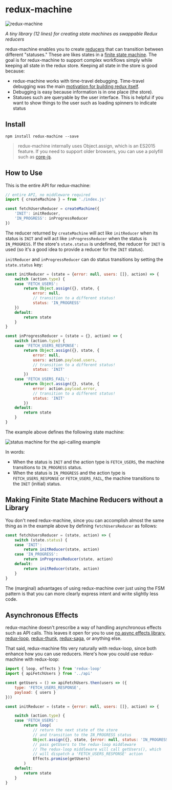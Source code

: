 # redux-machine

![redux-machine](http://i63.tinypic.com/2igdbus_th.jpg)

*A tiny library (12 lines) for creating state machines as swappable Redux reducers*

redux-machine enables you to create [reducers](http://redux.js.org/docs/basics/Reducers.html) that can transition between different "statuses." These are likes states in a [finite state machine](https://en.wikipedia.org/wiki/Finite-state_machine). The goal is for redux-machine to support complex workflows simply while keeping all state in the redux store. Keeping all state in the store is good because:

- redux-machine works with time-travel debugging. Time-travel debugging was the main [motivation for building redux itself](https://www.youtube.com/watch?v=xsSnOQynTHs).
- Debugging is easy because information is in one place (the store).
- Statuses such are queryable by the user interface. This is helpful if you want to show things to the user such as loading spinners to indicate status

## Install

`npm install redux-machine --save`

> redux-machine internally uses Object.assign, which is an ES2015 feature. If you need to support older browsers, you can use a polyfill such as [core-js](https://github.com/zloirock/core-js#basic).

## How to Use

This is the entire API for redux-machine:

```js
// entire API, no middleware required
import { createMachine } = from './index.js'

const fetchUsersReducer = createMachine({
    'INIT': initReducer,
    'IN_PROGRESS': inProgressReducer
})
```

The reducer returned by `createMachine` will act like `initReducer` when its status is `INIT` and will act like `inProgressReducer` when the status is `IN_PROGRESS`. If the store's `state.status` is undefined, the reducer for `INIT` is used (so it's a good idea to provide a reducer for the `INIT` status).

`initReducer` and `inProgressReducer` can do status transitions by setting the `state.status` key:

```js
const initReducer = (state = {error: null, users: []}, action) => {
    switch (action.type) {
    case 'FETCH_USERS':
        return Object.assign({}, state, {
            error: null,
            // transition to a different status!
            status: 'IN_PROGRESS'
    })
    default:
        return state
    }
}

const inProgressReducer = (state = {}, action) => {
    switch (action.type) {
    case 'FETCH_USERS_RESPONSE':
        return Object.assign({}, state, {
            error: null,
            users: action.payload.users,
            // transition to a different status!
            status: 'INIT'
        })
    case 'FETCH_USERS_FAIL':
        return Object.assign({}, state, {
            error: action.payload.error,
            // transition to a different status!
            status: 'INIT'
        })
    default:
        return state
    }
}
```

The example above defines the following state machine:

![status machine for the api-calling example](http://oi67.tinypic.com/qz57qd.jpg)

In words:
- When the status is `INIT` and the action type is `FETCH_USERS`, the machine transitions to `IN_PROGRESS` status.
- When the status is `IN_PROGRESS` and the action type is `FETCH_USERS_RESPONSE` or `FETCH_USERS_FAIL`, the machine transitions to the `INIT` (initial) status.

## Making Finite State Machine Reducers without a Library

You don't need redux-machine, since you can accomplish almost the same thing as in the example above by defining `fetchUsersReducer` as follows:

```js
const fetchUsersReducer = (state, action) => {
    switch (state.status) {
    case 'INIT':
        return initReducer(state, action)
    case 'IN_PROGRESS':
        return inProgressReducer(state, action)
    default:
        return initReducer(state, action)
    }
}
```

The (marginal) advantages of using redux-machine over just using the FSM pattern is that you can more clearly express intent and write slightly less code.

## Asynchronous Effects

redux-machine doesn't prescribe a way of handling asynchronous effects such as API calls. This leaves it open for you to use [no async effects library](http://stackoverflow.com/a/34599594/2482570), [redux-loop](https://github.com/redux-loop/redux-loop), [redux-thunk](https://github.com/gaearon/redux-thunk), [redux-saga](https://github.com/yelouafi/redux-saga), or anything else.

That said, redux-machine fits very naturally with redux-loop, since both enhance how you can use reducers. Here's how you could use redux-machine with redux-loop:

```js
import { loop, effects } from 'redux-loop'
import { apiFetchUsers } from '../api'

const getUsers = () => apiFetchUsers.then(users => ({
    type: 'FETCH_USERS_RESPONSE',
    payload: { users }
}))

const initReducer = (state = {error: null, users: []}, action) => {

    switch (action.type) {
    case 'FETCH_USERS':
        return loop(
            // return the next state of the store
            // and transition to the IN_PROGRESS status
            Object.assign({}, state, {error: null, status: 'IN_PROGRESS'}),
            // pass getUsers to the redux-loop middleware
            // The redux-loop middleware will call getUsers(), which
            // will dispatch a 'FETCH_USERS_RESPONSE' action
            Effects.promise(getUsers)
        )
    default:
        return state
    }
}


```


